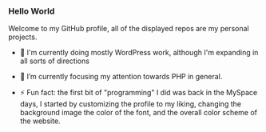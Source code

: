 ### Hello World 

Welcome to my GitHub profile, all of the displayed repos are my personal projects.


- 🔭 I'm currently doing mostly WordPress work, although I'm expanding in all sorts of directions
  
- 🌱 I’m currently focusing my attention towards PHP in general.

- ⚡ Fun fact: the first bit of "programming" I did was back in the MySpace days, I started by customizing the profile to my liking, changing the background image the color of the font, and the overall color scheme of the website.











<!--
**LoganDuran/LoganDuran** is a ✨ _special_ ✨ repository because its `README.md` (this file) appears on your GitHub profile.

Here are some ideas to get you started:

- 🔭 I’m currently working on ...
- 🌱 I’m currently learning ...
- 👯 I’m looking to collaborate on ...
- 🤔 I’m looking for help with ...
- 💬 Ask me about ...
- 📫 How to reach me: ...
- 😄 Pronouns: ...
- 📫 The best way to reach me is through my email address: 

--> 




